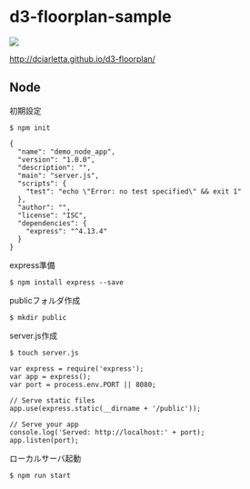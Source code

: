 # d3-floorplan-sample
<img src="http://f.st-hatena.com/images/fotolife/t/tyoshikawa1106/20160229/20160229173713.png" />

<a href="http://dciarletta.github.io/d3-floorplan/" target="_blank">http://dciarletta.github.io/d3-floorplan/</a>

## Node
初期設定

```
$ npm init
```

```
{
  "name": "demo_node_app",
  "version": "1.0.0",
  "description": "",
  "main": "server.js",
  "scripts": {
    "test": "echo \"Error: no test specified\" && exit 1"
  },
  "author": "",
  "license": "ISC",
  "dependencies": {
    "express": "^4.13.4"
  }
}
```

express準備

``` 
$ npm install express --save
```

publicフォルダ作成

```
$ mkdir public
```

server.js作成

```
$ touch server.js
```

```
var express = require('express');
var app = express();
var port = process.env.PORT || 8080;

// Serve static files
app.use(express.static(__dirname + '/public'));

// Serve your app
console.log('Served: http://localhost:' + port);
app.listen(port);
```

ローカルサーバ起動

```
$ npm run start
```
